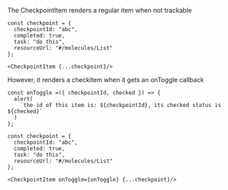The CheckpointItem renders a regular item when not trackable

```react
const checkpoint = {
  checkpointId: "abc",
  completed: true,
  task: "do this",
  resourceUrl: "#/molecules/List"
};

<CheckpointItem {...checkpoint}/>
```

However, it renders a checkitem when it gets an onToggle callback

```react
const onToggle =({ checkpointId, checked }) => {
  alert(
    `the id of this item is: ${checkpointId}, its checked status is ${checked}`
  )
};

const checkpoint = {
  checkpointId: "abc",
  completed: true,
  task: "do this",
  resourceUrl: "#/molecules/List"
};

<CheckpointItem onToggle={onToggle} {...checkpoint}/>
```
